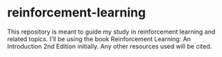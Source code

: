 # reinforcement-learning
This repository is meant to guide my study in reinforcement learning and related topics. I'll be using the book Reinforcement Learning: An Introduction 2nd Edition initially. Any other resources used will be cited.
